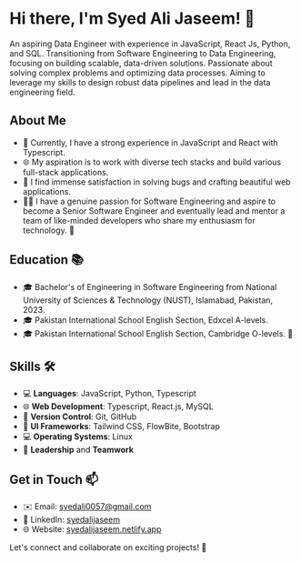 # Hi there, I'm Syed Ali Jaseem! 👋

An aspiring Data Engineer with experience in JavaScript, React Js, Python, and SQL. Transitioning from Software Engineering to Data Engineering, focusing on building scalable, data-driven solutions. Passionate about solving complex problems and optimizing data processes. Aiming to leverage my skills to design robust data pipelines and lead in the data engineering field.

## About Me
- 💼 Currently, I have a strong experience in JavaScript and React with Typescript.
- 🌐 My aspiration is to work with diverse tech stacks and build various full-stack applications.
- 🚀 I find immense satisfaction in solving bugs and crafting beautiful web applications.
- 👨‍💻 I have a genuine passion for Software Engineering and aspire to become a Senior Software Engineer and eventually lead and mentor a team of like-minded developers who share my enthusiasm for technology. 🚀

## Education 📚
- 🎓 Bachelor's of Engineering in Software Engineering from National University of Sciences & Technology (NUST), Islamabad, Pakistan, 2023.
- 🎓 Pakistan International School English Section, Edxcel A-levels.
- 🎓 Pakistan International School English Section, Cambridge O-levels. 📖

## Skills 🛠️
- 💻 **Languages**: JavaScript, Python, Typescript
- 🌐 **Web Development**: Typescript, React.js, MySQL
- 📡 **Version Control**: Git, GitHub
- 🎨 **UI Frameworks**: Tailwind CSS, FlowBite, Bootstrap
- 💻 **Operating Systems**: Linux
- 👥 **Leadership** and **Teamwork**

## Get in Touch 📫
- ✉️ Email: [syedali0057@gmail.com](mailto:syedali0057@gmail.com)
- 🔗 LinkedIn: [syedalijaseem](https://www.linkedin.com/in/syedalijaseem/)
- 🌐 Website: [syedalijaseem.netlify.app](https://syedalijaseem.netlify.app/)

Let's connect and collaborate on exciting projects! 🚀
